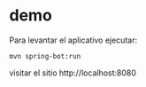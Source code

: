 # demo

Para levantar el aplicativo ejecutar:

	mvn spring-bot:run

visitar el sitio http://localhost:8080
